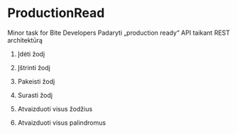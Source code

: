 # ProductionRead
Minor task for Bite Developers 
Padaryti „production ready“  API taikant REST architektūrą

1. Įdėti žodį

2. Įštrinti žodį

3. Pakeisti žodį

4. Surasti žodį

5. Atvaizduoti visus žodžius

6. Atvaizduoti visus palindromus 
